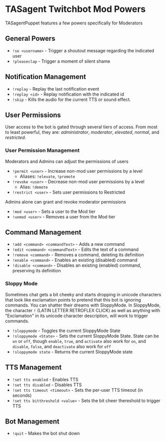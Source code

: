 # TASagent Twitchbot Mod Powers

TASagentPuppet features a few powers specifically for Moderators

## General Powers

* `!so <username>` - Trigger a shoutout message regarding the indicated user
* `!pleaseclap` - Trigger a moment of silent shame

## Notification Management

* `!replay` - Replay the last notification event
* `!replay <id>` - Replay notification with the indicated id
* `!skip` - Kills the audio for the current TTS or sound effect.

## User Permissions

User access to the bot is gated through several tiers of access.  From most to least powerful, they are: _administrator_, _moderator_, _elevated_, _normal_, and _restricted_.

### User Permission Management

Moderators and Admins can adjust the permissions of users

* `!permit <user>` - Increase non-mod user permissions by a level
    * Aliases: `!elevate`, `!promote`
* `!revoke <user>` - Decrease non-mod user permissions by a level
    * Alias: `!demote`
* `!restrict <user>` - Sets user permissions to Restricted

Admins alone can grant and revoke moderator permissions

* `!mod <user>` - Sets a user to the Mod tier
* `!unmod <user>` - Removes a user from the Mod tier

## Command Management

* `!add <command> <commandText>` - Adds a new command
* `!edit <command> <commandText>` - Edits the text of a command
* `!remove <command>` - Removes a command, deleting its definition
* `!enable <command>` - Enables an existing (disabled) command
* `!disable <command>` - Disables an existing (enabled) command, preserving its definition

### Sloppy Mode

Sometimes chat gets a bit cheeky and starts dropping in unicode characters that look like exclamation points to pretend that this bot is ignoring commands.  You can shatter their dreams with SloppyMode.  In SloppyMode, the character `ǃ` (LATIN LETTER RETROFLEX CLICK) as well as anything with "Exclamation" in its unicode character description, will work to trigger commands.

* `!sloppymode` - Toggles the current SloppyMode State
* `!sloppymode <State>` - Sets the current SloppyMode State.  State can be `on` or `off`, though `enable`, `true`, and `activate` also work for `on`, and `disable`, `false`, and `deactivate` also work for `off`
* `!sloppymode state` - Returns the current SloppyMode state

## TTS Management

* `!set tts enabled` - Enables TTS
* `!set tts disabled` - Disables TTS
* `!set tts timeout <timeout>` -  Sets the per-user TTS timeout (in seconds)
* `!set tts bitthreshold <value>` - Sets the bit cheer thereshold to trigger TTS

## Bot Management

* `!quit` - Makes the bot shut down
